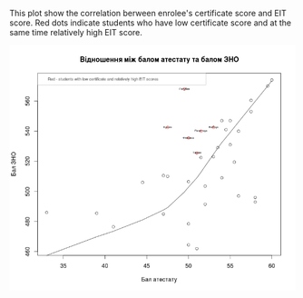 This plot show the correlation berween enrolee's certificate score and EIT score.
Red dots indicate students who have low certificate score and at the same time relatively high EIT score.

![Resulting plot](/pzs-stats/plot.png)
